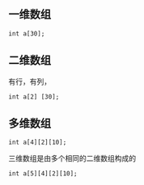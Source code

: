 ## 一维数组
```
int a[30];
```


## 二维数组
有行，有列，
```
int a[2] [30];
```
## 多维数组
```
int a[4][2][10];
```

三维数组是由多个相同的二维数组构成的
```
int a[5][4][2][10];
```
